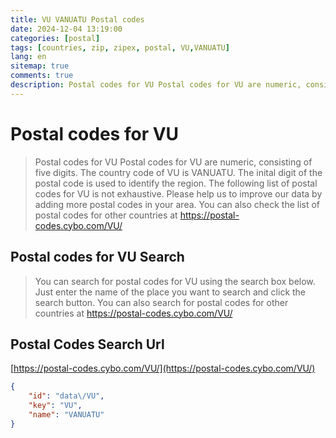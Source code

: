 ```yaml
---
title: VU VANUATU Postal codes 
date: 2024-12-04 13:19:00
categories: [postal]
tags: [countries, zip, zipex, postal, VU,VANUATU]
lang: en
sitemap: true
comments: true
description: Postal codes for VU Postal codes for VU are numeric, consisting of five digits. The country code of VU is VANUATU. The inital digit of the postal code is used to identify the region. The following list of postal codes for VU is not exhaustive. Please help us to improve our data by adding more postal codes in your area. You can also check the list of postal codes for other countries at https://postal-codes.cybo.com/VU/
---
```


# Postal codes for VU
> Postal codes for VU Postal codes for VU are numeric, consisting of five digits. The country code of VU is VANUATU. The inital digit of the postal code is used to identify the region. The following list of postal codes for VU is not exhaustive. Please help us to improve our data by adding more postal codes in your area. You can also check the list of postal codes for other countries at https://postal-codes.cybo.com/VU/

## Postal codes for VU Search 
> You can search for postal codes for VU using the search box below. Just enter the name of the place you want to search and click the search button. You can also search for postal codes for other countries at https://postal-codes.cybo.com/VU/

## Postal Codes Search Url

[https://postal-codes.cybo.com/VU/](https://postal-codes.cybo.com/VU/)
```json
{
    "id": "data\/VU",
    "key": "VU",
    "name": "VANUATU"
}
```
